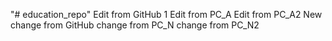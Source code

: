 "# education_repo" 
Edit from GitHub 1
Edit from PC_A
Edit from PC_A2
New change from GitHub
change from PC_N
change from PC_N2
